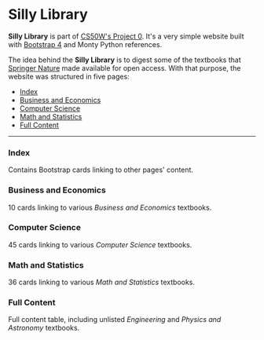 # Silly Library
__Silly Library__ is part of [CS50W's Project 0](https://docs.cs50.net/web/2020/x/projects/0/project0.html). It's a very simple website built with [Bootstrap 4](https://getbootstrap.com/) and Monty Python references.

The idea behind the __Silly Library__ is to digest some of the textbooks that [Springer Nature](https://www.springer.com/) made available for open access. With that purpose, the website was structured in five pages:
* [Index](https://pamorimsa.github.io/project0-cs50w/index.html)
* [Business and Economics](https://pamorimsa.github.io/project0-cs50w/business-economics.html)
* [Computer Science](https://pamorimsa.github.io/project0-cs50w/computer-science.html)
* [Math and Statistics](https://pamorimsa.github.io/project0-cs50w/math-statistics.html)
* [Full Content](https://pamorimsa.github.io/project0-cs50w/different.html)
---
### Index
Contains Bootstrap cards linking to other pages' content.

### Business and Economics
10 cards linking to various _Business and Economics_ textbooks.

### Computer Science
45 cards linking to various _Computer Science_ textbooks.

### Math and Statistics
36 cards linking to various _Math and Statistics_ textbooks.

### Full Content
Full content table, including unlisted _Engineering_ and _Physics and Astronomy_ textbooks.
